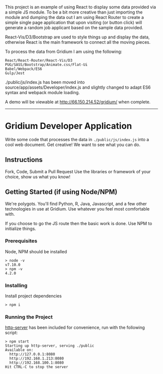 This project is an example of using React to display some data provided via a simple JS module.
To be a bit more creative than just importing the module and dumping the data out I am using React Router to create a simple single page application that upon visiting (or button click) will generate a random job applicant based on the sample data provided.

React-Vis/D3/Bootstrap are used to style things up and display the data, otherwise React is the main framework to connect all the moving pieces.

To process the data from Gridium I am using the following:
```
React/React-Router/React-Vis/D3
PUG/SASS/Bootstrap/Animate.css/Flat-Ui
Babel/Webpack/ES6
Gulp/Jest
```

./public/js/index.js has been moved into source/app/assets/Developer/index.js and slightly changed to adapt ES6 syntax and webpack module loading.

A demo will be viewable at http://66.150.214.52/gridium/ when complete.

---

# Gridium Developer Application

Write some code that processes the data in `./public/js/index.js` into a cool web document. Get creative! We want to see what you can do.

## Instructions

Fork, Code, Submit a Pull Request
Use the libraries or framework of your choice, show us what you know!

## Getting Started (if using Node/NPM)
We're polygots. You'll find Python, R, Java, Javascript, and a few other technologies in use at Gridium. Use whatever you feel most comfortable with.

If you choose to go the JS route then the basic work is done. Use NPM to initialize things.

### Prerequisites

Node, NPM should be installed

```
> node -v
v7.10.0
> npm -v
4.2.0
```

### Installing

Install project dependencies

```
> npm i
```

### Running the Project

[http-server](https://www.npmjs.com/package/http-server) has been included for convenience, run with the following script:
```
> npm start
Starting up http-server, serving ./public
Available on:
  http://127.0.0.1:8080
  http://192.168.1.213:8080
  http://192.168.100.1:8080
Hit CTRL-C to stop the server
```

